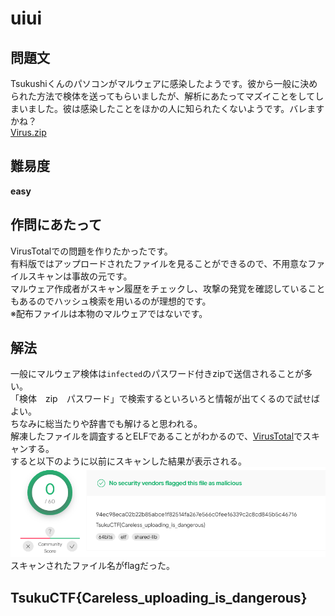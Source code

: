 # uiui

## 問題文
Tsukushiくんのパソコンがマルウェアに感染したようです。彼から一般に決められた方法で検体を送ってもらいましたが、解析にあたってマズイことをしてしまいました。彼は感染したことをほかの人に知られたくないようです。バレますかね？  
[Virus.zip](files/Virus.zip)  

## 難易度
**easy**  

## 作問にあたって
VirusTotalでの問題を作りたかったです。  
有料版ではアップロードされたファイルを見ることができるので、不用意なファイルスキャンは事故の元です。  
マルウェア作成者がスキャン履歴をチェックし、攻撃の発覚を確認していることもあるのでハッシュ検索を用いるのが理想的です。  
※配布ファイルは本物のマルウェアではないです。  

## 解法
一般にマルウェア検体は`infected`のパスワード付きzipで送信されることが多い。  
「検体　zip　パスワード」で検索するといろいろと情報が出てくるので試せばよい。  
ちなみに総当たりや辞書でも解けると思われる。  
解凍したファイルを調査するとELFであることがわかるので、[VirusTotal](https://www.virustotal.com)でスキャンする。  
すると以下のように以前にスキャンした結果が表示される。  
![images/image1.png](images/image1.png)  
スキャンされたファイル名がflagだった。

## TsukuCTF{Careless_uploading_is_dangerous}
